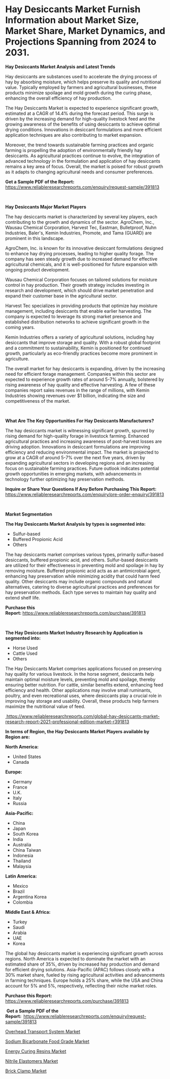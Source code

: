 <p><h1>Hay Desiccants Market Furnish Information about Market Size, Market Share, Market Dynamics, and Projections Spanning from 2024 to 2031.</h1></p><p><strong>Hay Desiccants Market Analysis and Latest Trends</strong></p>
<p><p>Hay desiccants are substances used to accelerate the drying process of hay by absorbing moisture, which helps preserve its quality and nutritional value. Typically employed by farmers and agricultural businesses, these products minimize spoilage and mold growth during the curing phase, enhancing the overall efficiency of hay production.</p><p>The Hay Desiccants Market is expected to experience significant growth, estimated at a CAGR of 14.4% during the forecast period. This surge is driven by the increasing demand for high-quality livestock feed and the growing awareness of the benefits of using desiccants to achieve optimal drying conditions. Innovations in desiccant formulations and more efficient application techniques are also contributing to market expansion.</p><p>Moreover, the trend towards sustainable farming practices and organic farming is propelling the adoption of environmentally friendly hay desiccants. As agricultural practices continue to evolve, the integration of advanced technology in the formulation and application of hay desiccants remains a key area of focus. Overall, the market is poised for robust growth as it adapts to changing agricultural needs and consumer preferences.</p></p>
<p><strong>Get a Sample PDF of the Report:&nbsp;</strong> <a href="https://www.reliableresearchreports.com/enquiry/request-sample/391813?utm_campaign=8&utm_medium=2&utm_source=Github&utm_content=ia&utm_term=26102024&utm_id=hay-desiccants">https://www.reliableresearchreports.com/enquiry/request-sample/391813</a></p>
<p>&nbsp;</p>
<p><strong>Hay Desiccants Major Market Players</strong></p>
<p><p>The hay desiccants market is characterized by several key players, each contributing to the growth and dynamics of the sector. AgroChem, Inc., Wausau Chemical Corporation, Harvest Tec, Eastman, Bulletproof, Nuhn Industries, Baler's, Kemin Industries, Promote, and Tama (GUARD) are prominent in this landscape.</p><p>AgroChem, Inc. is known for its innovative desiccant formulations designed to enhance hay drying processes, leading to higher quality forage. The company has seen steady growth due to increased demand for effective agricultural chemicals, and it is well-positioned for future expansion with ongoing product development.</p><p>Wausau Chemical Corporation focuses on tailored solutions for moisture control in hay production. Their growth strategy includes investing in research and development, which should drive market penetration and expand their customer base in the agricultural sector.</p><p>Harvest Tec specializes in providing products that optimize hay moisture management, including desiccants that enable earlier harvesting. The company is expected to leverage its strong market presence and established distribution networks to achieve significant growth in the coming years.</p><p>Kemin Industries offers a variety of agricultural solutions, including hay desiccants that improve storage and quality. With a robust global footprint and a commitment to sustainability, Kemin is positioned for continued growth, particularly as eco-friendly practices become more prominent in agriculture.</p><p>The overall market for hay desiccants is expanding, driven by the increasing need for efficient forage management. Companies within this sector are expected to experience growth rates of around 5-7% annually, bolstered by rising awareness of hay quality and effective harvesting. A few of these companies report sales revenues in the range of millions, with Kemin Industries showing revenues over $1 billion, indicating the size and competitiveness of the market.</p></p>
<p>&nbsp;</p>
<p><strong>What Are The Key Opportunities For Hay Desiccants Manufacturers?</strong></p>
<p><p>The hay desiccants market is witnessing significant growth, spurred by rising demand for high-quality forage in livestock farming. Enhanced agricultural practices and increasing awareness of post-harvest losses are driving adoption. Innovations in desiccant formulations are improving efficiency and reducing environmental impact. The market is projected to grow at a CAGR of around 5-7% over the next five years, driven by expanding agricultural sectors in developing regions and an increasing focus on sustainable farming practices. Future outlook indicates potential growth opportunities in emerging markets, with advancements in technology further optimizing hay preservation methods.</p></p>
<p><strong>Inquire or Share Your Questions If Any Before Purchasing This Report:</strong> <a href="https://www.reliableresearchreports.com/enquiry/pre-order-enquiry/391813?utm_campaign=8&utm_medium=2&utm_source=Github&utm_content=ia&utm_term=26102024&utm_id=hay-desiccants">https://www.reliableresearchreports.com/enquiry/pre-order-enquiry/391813</a></p>
<p>&nbsp;</p>
<p><strong>Market Segmentation</strong></p>
<p><strong>The Hay Desiccants Market Analysis by types is segmented into:</strong></p>
<p><ul><li>Sulfur-based</li><li>Buffered Propionic Acid</li><li>Others</li></ul></p>
<p><p>The hay desiccants market comprises various types, primarily sulfur-based desiccants, buffered propionic acid, and others. Sulfur-based desiccants are utilized for their effectiveness in preventing mold and spoilage in hay by removing moisture. Buffered propionic acid acts as an antimicrobial agent, enhancing hay preservation while minimizing acidity that could harm feed quality. Other desiccants may include organic compounds and natural alternatives, catering to diverse agricultural practices and preferences for hay preservation methods. Each type serves to maintain hay quality and extend shelf life.</p></p>
<p><strong>Purchase this Report:&nbsp;</strong><a href="https://www.reliableresearchreports.com/purchase/391813?utm_campaign=8&utm_medium=2&utm_source=Github&utm_content=ia&utm_term=26102024&utm_id=hay-desiccants">https://www.reliableresearchreports.com/purchase/391813</a></p>
<p>&nbsp;</p>
<p><strong>The Hay Desiccants Market Industry Research by Application is segmented into:</strong></p>
<p><ul><li>Horse Used</li><li>Cattle Used</li><li>Others</li></ul></p>
<p><p>The Hay Desiccants Market comprises applications focused on preserving hay quality for various livestock. In the horse segment, desiccants help maintain optimal moisture levels, preventing mold and spoilage, thereby ensuring better nutrition. For cattle, similar benefits extend, enhancing feed efficiency and health. Other applications may involve small ruminants, poultry, and even recreational uses, where desiccants play a crucial role in improving hay storage and usability. Overall, these products help farmers maximize the nutritional value of feed.</p></p>
<p><a href="https://www.reliableresearchreports.com/global-hay-desiccants-market-research-report-2021-professional-edition-market-r391813?utm_campaign=8&utm_medium=2&utm_source=Github&utm_content=ia&utm_term=26102024&utm_id=hay-desiccants">&nbsp;https://www.reliableresearchreports.com/global-hay-desiccants-market-research-report-2021-professional-edition-market-r391813</a></p>
<p><strong>In terms of Region, the Hay Desiccants Market Players available by Region are:</strong></p>
<p>
    <p> <strong> North America: </strong>
        <ul>
            <li>United States</li>
            <li>Canada</li>
        </ul>
        </p> 
    <p> <strong> Europe: </strong>
        <ul>
            <li>Germany</li>
            <li>France</li>
            <li>U.K.</li>
            <li>Italy</li>
            <li>Russia</li>
        </ul>
        </p> 
    <p> <strong> Asia-Pacific: </strong>
        <ul>
            <li>China</li>
            <li>Japan</li>
            <li>South Korea</li>
            <li>India</li>
            <li>Australia</li>
            <li>China Taiwan</li>
            <li>Indonesia</li>
            <li>Thailand</li>
            <li>Malaysia</li>
        </ul>
        </p> 
    <p> <strong> Latin America: </strong>
        <ul>
            <li>Mexico</li>
            <li>Brazil</li>
            <li>Argentina Korea</li>
            <li>Colombia</li>
        </ul>
        </p> 
    <p> <strong> Middle East & Africa: </strong>
        <ul>
            <li>Turkey</li>
            <li>Saudi</li>
            <li>Arabia</li>
            <li>UAE</li>
            <li>Korea</li>
        </ul>
    </p>
    </p>
<p><p>The global hay desiccants market is experiencing significant growth across regions. North America is expected to dominate the market with an estimated share of 35%, driven by increased hay production and demand for efficient drying solutions. Asia-Pacific (APAC) follows closely with a 30% market share, fueled by rising agricultural activities and advancements in farming techniques. Europe holds a 25% share, while the USA and China account for 5% and 5%, respectively, reflecting their niche market roles.</p></p>
<p><strong>Purchase this Report: </strong><a href="https://www.reliableresearchreports.com/purchase/391813?utm_campaign=8&utm_medium=2&utm_source=Github&utm_content=ia&utm_term=26102024&utm_id=hay-desiccants">https://www.reliableresearchreports.com/purchase/391813</a></p>
<p>&nbsp;<strong>Get a Sample PDF of the Report:&nbsp;&nbsp;</strong><a href="https://www.reliableresearchreports.com/enquiry/request-sample/391813?utm_campaign=8&utm_medium=2&utm_source=Github&utm_content=ia&utm_term=26102024&utm_id=hay-desiccants">https://www.reliableresearchreports.com/enquiry/request-sample/391813</a></p>
<p><strong></strong></p>
<p><p><a href="https://issuu.com/reportprime-2/docs/overhead-transport-system-market-si_a71a73db737f01?utm_campaign=8&utm_medium=2&utm_source=Github&utm_content=ia&utm_term=26102024&utm_id=hay-desiccants">Overhead Transport System Market</a></p><p><a href="https://www.linkedin.com/pulse/sodium-bicarbonate-food-grade-market-trends-focusing-insight-mfrnc?utm_campaign=8&utm_medium=2&utm_source=Github&utm_content=ia&utm_term=26102024&utm_id=hay-desiccants">Sodium Bicarbonate Food Grade Market</a></p><p><a href="https://github.com/cliffxbwergin/Market-Research-Report-List-1/blob/main/energy-curing-resins-market.md?utm_campaign=8&utm_medium=2&utm_source=Github&utm_content=ia&utm_term=26102024&utm_id=hay-desiccants">Energy Curing Resins Market</a></p><p><a href="https://github.com/DRIVERKAPAUL/Market-Research-Report-List-1/blob/main/nitrile-elastomers-market.md?utm_campaign=8&utm_medium=2&utm_source=Github&utm_content=ia&utm_term=26102024&utm_id=hay-desiccants">Nitrile Elastomers Market</a></p><p><a href="https://issuu.com/reportprime-2/docs/brick-clamp-market-size-2030.pptx_27e2c5ac56b33c?utm_campaign=8&utm_medium=2&utm_source=Github&utm_content=ia&utm_term=26102024&utm_id=hay-desiccants">Brick Clamp Market</a></p></p>